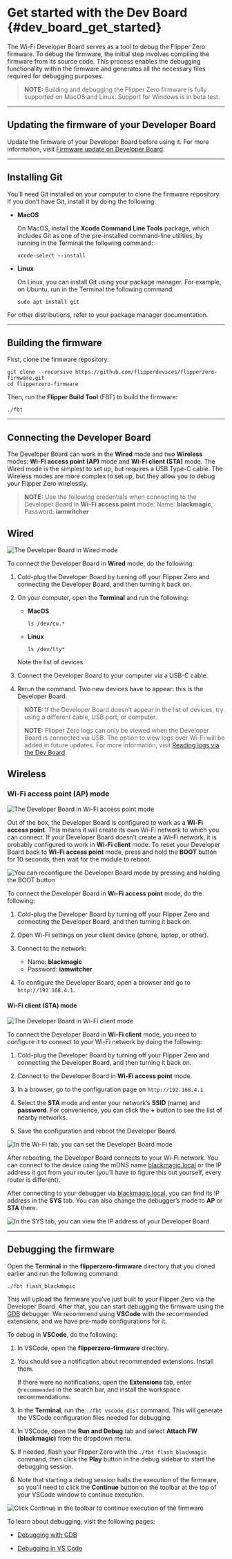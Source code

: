 # Get started with the Dev Board {#dev_board_get_started}

The Wi-Fi Developer Board serves as a tool to debug the Flipper Zero firmware. To debug the firmware, the initial step involves compiling the firmware from its source code. This process enables the debugging functionality within the firmware and generates all the necessary files required for debugging purposes.

> **NOTE:** Building and debugging the Flipper Zero firmware is fully supported on MacOS and Linux. Support for Windows is in beta test.

***

## Updating the firmware of your Developer Board

Update the firmware of your Developer Board before using it. For more information, visit [Firmware update on Developer Board](https://docs.flipperzero.one/development/hardware/wifi-debugger-module/update).

***

## Installing Git

You’ll need Git installed on your computer to clone the firmware repository. If you don’t have Git, install it by doing the following:

* **MacOS**

  On MacOS, install the **Xcode Command Line Tools** package, which includes Git as one of the pre-installed command-line utilities, by running in the Terminal the following command:

    ```text
    xcode-select --install
    ```

* **Linux**

  On Linux, you can install Git using your package manager. For example, on Ubuntu, run in the Terminal the following command:

     ```text
     sudo apt install git
     ```

For other distributions, refer to your package manager documentation.

***

## Building the firmware

First, clone the firmware repository:

```text
git clone --recursive https://github.com/flipperdevices/flipperzero-firmware.git
cd flipperzero-firmware
```

Then, run the **Flipper Build Tool** (FBT) to build the firmware:

```text
./fbt
```

***

## Connecting the Developer Board

The Developer Board can work in the **Wired** mode and two **Wireless** modes: **Wi-Fi access point (AP)** mode and **Wi-Fi client (STA)** mode. The Wired mode is the simplest to set up, but requires a USB Type-C cable. The Wireless modes are more complex to set up, but they allow you to debug your Flipper Zero wirelessly.

> **NOTE:** Use the following credentials when connecting to the Developer Board in **Wi-Fi access point** mode: Name: **blackmagic**, Password: **iamwitcher**

## Wired

![The Developer Board in Wired mode](https://archbee-image-uploads.s3.amazonaws.com/3StCFqarJkJQZV-7N79yY/jZdVlRTPVdSQVegzCyXp7_monosnap-miro-2023-06-22-16-28-06.jpg)

To connect the Developer Board in **Wired** mode, do the following:

1. Cold-plug the Developer Board by turning off your Flipper Zero and connecting the Developer Board, and then turning it back on.

2. On your computer, open the **Terminal** and run the following:

   * **MacOS**

        ```text
        ls /dev/cu.*
        ```

   * **Linux**

        ```text
        ls /dev/tty*
        ```

   Note the list of devices.

3. Connect the Developer Board to your computer via a USB-C cable.

4. Rerun the command. Two new devices have to appear: this is the Developer Board.

> **NOTE:** If the Developer Board doesn’t appear in the list of devices, try using a different cable, USB port, or computer.
>
> **NOTE:**  Flipper Zero logs can only be viewed when the Developer Board is connected via USB. The option to view logs over Wi-Fi will be added in future updates. For more information, visit [Reading logs via the Dev Board](https://docs.flipperzero.one/development/hardware/wifi-debugger-module/reading-logs).

## Wireless

### Wi-Fi access point (AP) mode

![The Developer Board in Wi-Fi access point mode](https://archbee-image-uploads.s3.amazonaws.com/3StCFqarJkJQZV-7N79yY/tKRTMHAuruiLSEce2a8Ve_monosnap-miro-2023-06-22-16-39-17.jpg)

Out of the box, the Developer Board is configured to work as a **Wi-Fi access point**. This means it will create its own Wi-Fi network to which you can connect. If your Developer Board doesn’t create a Wi-Fi network, it is probably configured to work in **Wi-Fi client** mode. To reset your Developer Board back to **Wi-Fi access point** mode, press and hold the **BOOT** button for 10 seconds, then wait for the module to reboot.

![You can reconfigure the Developer Board mode by pressing and holding the BOOT button](https://archbee-image-uploads.s3.amazonaws.com/3StCFqarJkJQZV-7N79yY/57eELJsAwMxeZCEA1NMJw_monosnap-miro-2023-06-22-20-33-27.jpg)

To connect the Developer Board in **Wi-Fi access point** mode, do the following:

1. Cold-plug the Developer Board by turning off your Flipper Zero and connecting the Developer Board, and then turning it back on.

2. Open Wi-Fi settings on your client device (phone, laptop, or other).

3. Connect to the network:

    * Name: **blackmagic**
    * Password: **iamwitcher**

4. To configure the Developer Board, open a browser and go to `http://192.168.4.1`.

#### Wi-Fi client (STA) mode

![The Developer Board in Wi-Fi client mode](https://archbee-image-uploads.s3.amazonaws.com/3StCFqarJkJQZV-7N79yY/xLQpFyYPfUS5Cx0uQhrNd_monosnap-miro-2023-06-23-12-34-36.jpg)

To connect the Developer Board in **Wi-Fi client** mode, you need to configure it to connect to your Wi-Fi network by doing the following:

1. Cold-plug the Developer Board by turning off your Flipper Zero and connecting the Developer Board, and then turning it back on.

2. Connect to the Developer Board in **Wi-Fi access point** mode.

3. In a browser, go to the configuration page on `http://192.168.4.1`.

4. Select the **STA** mode and enter your network’s **SSID** (name) and **password**. For convenience, you can click the **+** button to see the list of nearby networks.

5. Save the configuration and reboot the Developer Board.

![In the Wi-Fi tab, you can set the Developer Board mode](https://archbee-image-uploads.s3.amazonaws.com/3StCFqarJkJQZV-7N79yY/klbLVj8lz2bEvm7j4wRaj_monosnap-miro-2023-06-23-13-06-32.jpg)

After rebooting, the Developer Board connects to your Wi-Fi network. You can connect to the device using the mDNS name [blackmagic.local](http://blackmagic.local) or the IP address it got from your router (you’ll have to figure this out yourself, every router is different).

After connecting to your debugger via [blackmagic.local](http://blackmagic.local), you can find its IP address in the **SYS** tab. You can also change the debugger’s mode to **AP** or **STA** there.

![In the SYS tab, you can view the IP address of your Developer Board](https://archbee-image-uploads.s3.amazonaws.com/3StCFqarJkJQZV-7N79yY/5XbUptlfqzlV0p6hRUqiG_monosnap-miro-2023-06-22-18-11-30.jpg)

***

## Debugging the firmware

Open the **Terminal** in the **flipperzero-firmware** directory that you cloned earlier and run the following command:

```text
./fbt flash_blackmagic
```

This will upload the firmware you’ve just built to your Flipper Zero via the Developer Board. After that, you can start debugging the firmware using the [GDB](https://www.gnu.org/software/gdb/) debugger. We recommend using **VSCode** with the recommended extensions, and we have pre-made configurations for it.

To debug in **VSCode**, do the following:

1. In VSCode, open the **flipperzero-firmware** directory.

2. You should see a notification about recommended extensions. Install them.

    If there were no notifications, open the **Extensions** tab, enter `@recommended` in the search bar, and install the workspace recommendations.

3. In the **Terminal**, run the `./fbt vscode_dist` command. This will generate the VSCode configuration files needed for debugging.

4. In VSCode, open the **Run and Debug** tab and select **Attach FW (blackmagic)** from the dropdown menu.

5. If needed, flash your Flipper Zero with the `./fbt flash_blackmagic` command, then click the **Play** button in the debug sidebar to start the debugging session.

6. Note that starting a debug session halts the execution of the firmware, so you’ll need to click the **Continue** button on the toolbar at the top of your VSCode window to continue execution.

![Click Continue in the toolbar to continue execution of the firmware](https://archbee-image-uploads.s3.amazonaws.com/3StCFqarJkJQZV-7N79yY/lp8ygGaZ3DvWD3OSI9yGO_monosnap-miro-2023-06-23-17-58-09.jpg)

To learn about debugging, visit the following pages:

* [Debugging with GDB](https://sourceware.org/gdb/current/onlinedocs/gdb.pdf)

* [Debugging in VS Code](https://code.visualstudio.com/docs/editor/debugging)
